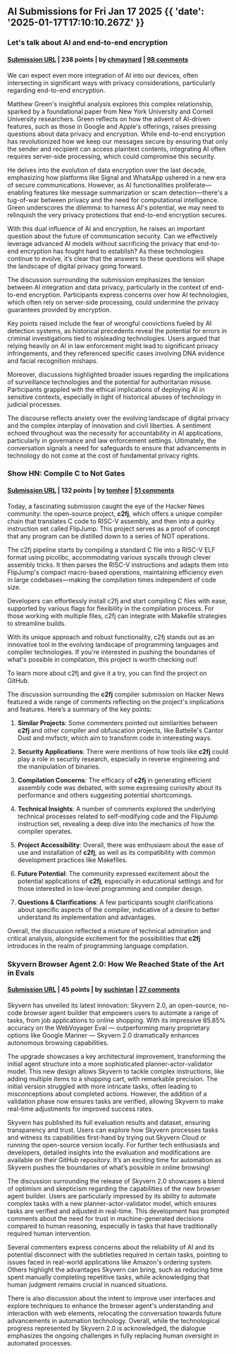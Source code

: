 ## AI Submissions for Fri Jan 17 2025 {{ 'date': '2025-01-17T17:10:10.267Z' }}

### Let's talk about AI and end-to-end encryption

#### [Submission URL](https://blog.cryptographyengineering.com/2025/01/17/lets-talk-about-ai-and-end-to-end-encryption/) | 238 points | by [chmaynard](https://news.ycombinator.com/user?id=chmaynard) | [98 comments](https://news.ycombinator.com/item?id=42734478)

We can expect even more integration of AI into our devices, often intersecting in significant ways with privacy considerations, particularly regarding end-to-end encryption.

Matthew Green's insightful analysis explores this complex relationship, sparked by a foundational paper from New York University and Cornell University researchers. Green reflects on how the advent of AI-driven features, such as those in Google and Apple's offerings, raises pressing questions about data privacy and encryption. While end-to-end encryption has revolutionized how we keep our messages secure by ensuring that only the sender and recipient can access plaintext contents, integrating AI often requires server-side processing, which could compromise this security.

He delves into the evolution of data encryption over the last decade, emphasizing how platforms like Signal and WhatsApp ushered in a new era of secure communications. However, as AI functionalities proliferate—enabling features like message summarization or scam detection—there's a tug-of-war between privacy and the need for computational intelligence. Green underscores the dilemma: to harness AI's potential, we may need to relinquish the very privacy protections that end-to-end encryption secures.

With this dual influence of AI and encryption, he raises an important question about the future of communication security. Can we effectively leverage advanced AI models without sacrificing the privacy that end-to-end encryption has fought hard to establish? As these technologies continue to evolve, it’s clear that the answers to these questions will shape the landscape of digital privacy going forward.

The discussion surrounding the submission emphasizes the tension between AI integration and data privacy, particularly in the context of end-to-end encryption. Participants express concerns over how AI technologies, which often rely on server-side processing, could undermine the privacy guarantees provided by encryption. 

Key points raised include the fear of wrongful convictions fueled by AI detection systems, as historical precedents reveal the potential for errors in criminal investigations tied to misleading technologies. Users argued that relying heavily on AI in law enforcement might lead to significant privacy infringements, and they referenced specific cases involving DNA evidence and facial recognition mishaps.

Moreover, discussions highlighted broader issues regarding the implications of surveillance technologies and the potential for authoritarian misuse. Participants grappled with the ethical implications of deploying AI in sensitive contexts, especially in light of historical abuses of technology in judicial processes. 

The discourse reflects anxiety over the evolving landscape of digital privacy and the complex interplay of innovation and civil liberties. A sentiment echoed throughout was the necessity for accountability in AI applications, particularly in governance and law enforcement settings. Ultimately, the conversation signals a need for safeguards to ensure that advancements in technology do not come at the cost of fundamental privacy rights.

### Show HN: Compile C to Not Gates

#### [Submission URL](https://github.com/tomhea/c2fj) | 132 points | by [tomhee](https://news.ycombinator.com/user?id=tomhee) | [51 comments](https://news.ycombinator.com/item?id=42742350)

Today, a fascinating submission caught the eye of the Hacker News community: the open-source project, **c2fj**, which offers a unique compiler chain that translates C code to RISC-V assembly, and then into a quirky instruction set called FlipJump. This project serves as a proof of concept that any program can be distilled down to a series of NOT operations.

The c2fj pipeline starts by compiling a standard C file into a RISC-V ELF format using picolibc, accommodating various syscalls through clever assembly tricks. It then parses the RISC-V instructions and adapts them into FlipJump's compact macro-based operations, maintaining efficiency even in large codebases—making the compilation times independent of code size.

Developers can effortlessly install c2fj and start compiling C files with ease, supported by various flags for flexibility in the compilation process. For those working with multiple files, c2fj can integrate with Makefile strategies to streamline builds.

With its unique approach and robust functionality, c2fj stands out as an innovative tool in the evolving landscape of programming languages and compiler technologies. If you're interested in pushing the boundaries of what's possible in compilation, this project is worth checking out! 

To learn more about c2fj and give it a try, you can find the project on GitHub.

The discussion surrounding the **c2fj** compiler submission on Hacker News featured a wide range of comments reflecting on the project's implications and features. Here’s a summary of the key points:

1. **Similar Projects**: Some commenters pointed out similarities between **c2fj** and other compiler and obfuscation projects, like Battelle's Cantor Dust and mvfsctr, which aim to transform code in interesting ways.

2. **Security Applications**: There were mentions of how tools like **c2fj** could play a role in security research, especially in reverse engineering and the manipulation of binaries.

3. **Compilation Concerns**: The efficacy of **c2fj** in generating efficient assembly code was debated, with some expressing curiosity about its performance and others suggesting potential shortcomings.

4. **Technical Insights**: A number of comments explored the underlying technical processes related to self-modifying code and the FlipJump instruction set, revealing a deep dive into the mechanics of how the compiler operates.

5. **Project Accessibility**: Overall, there was enthusiasm about the ease of use and installation of **c2fj**, as well as its compatibility with common development practices like Makefiles.

6. **Future Potential**: The community expressed excitement about the potential applications of **c2fj**, especially in educational settings and for those interested in low-level programming and compiler design.

7. **Questions & Clarifications**: A few participants sought clarifications about specific aspects of the compiler, indicative of a desire to better understand its implementation and advantages.

Overall, the discussion reflected a mixture of technical admiration and critical analysis, alongside excitement for the possibilities that **c2fj** introduces in the realm of programming language compilation.

### Skyvern Browser Agent 2.0: How We Reached State of the Art in Evals

#### [Submission URL](https://blog.skyvern.com/skyvern-2-0-state-of-the-art-web-navigation-with-85-8-on-webvoyager-eval/) | 45 points | by [suchintan](https://news.ycombinator.com/user?id=suchintan) | [27 comments](https://news.ycombinator.com/item?id=42738457)

Skyvern has unveiled its latest innovation: Skyvern 2.0, an open-source, no-code browser agent builder that empowers users to automate a range of tasks, from job applications to online shopping. With its impressive 85.85% accuracy on the WebVoyager Eval — outperforming many proprietary options like Google Mariner — Skyvern 2.0 dramatically enhances autonomous browsing capabilities.

The upgrade showcases a key architectural improvement, transforming the initial agent structure into a more sophisticated planner-actor-validator model. This new design allows Skyvern to tackle complex instructions, like adding multiple items to a shopping cart, with remarkable precision. The initial version struggled with more intricate tasks, often leading to misconceptions about completed actions. However, the addition of a validation phase now ensures tasks are verified, allowing Skyvern to make real-time adjustments for improved success rates.

Skyvern has published its full evaluation results and dataset, ensuring transparency and trust. Users can explore how Skyvern processes tasks and witness its capabilities first-hand by trying out Skyvern Cloud or running the open-source version locally. For further tech enthusiasts and developers, detailed insights into the evaluation and modifications are available on their GitHub repository. It’s an exciting time for automation as Skyvern pushes the boundaries of what’s possible in online browsing!

The discussion surrounding the release of Skyvern 2.0 showcases a blend of optimism and skepticism regarding the capabilities of the new browser agent builder. Users are particularly impressed by its ability to automate complex tasks with a new planner-actor-validator model, which ensures tasks are verified and adjusted in real-time. This development has prompted comments about the need for trust in machine-generated decisions compared to human reasoning, especially in tasks that have traditionally required human intervention. 

Several commenters express concerns about the reliability of AI and its potential disconnect with the subtleties required in certain tasks, pointing to issues faced in real-world applications like Amazon's ordering system. Others highlight the advantages Skyvern can bring, such as reducing time spent manually completing repetitive tasks, while acknowledging that human judgment remains crucial in nuanced situations.

There is also discussion about the intent to improve user interfaces and explore techniques to enhance the browser agent's understanding and interaction with web elements, relocating the conversation towards future advancements in automation technology. Overall, while the technological progress represented by Skyvern 2.0 is acknowledged, the dialogue emphasizes the ongoing challenges in fully replacing human oversight in automated processes.

